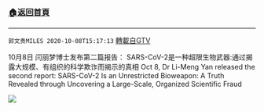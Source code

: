 ﻿###  [:house:返回首頁](https://github.com/ourhimalayas/txt)
---

`郭文贵MILES 2020-10-08T15:17:13` [轉載自GTV](https://gtv.org/web/#/UserInfo/5e596957357cc612d35a8044)

10月8日 闫丽梦博士发布第二篇报告：
SARS-CoV-2是一种超限生物武器:通过揭露大规模、有组织的科学欺诈而揭示的真相
Oct 8, Dr Li-Meng Yan released the second report: SARS-CoV-2 Is an Unrestricted Bioweapon: A Truth Revealed through Uncovering a Large-Scale, Organized Scientific Fraud

[![](https://filegroup.gtv.org/cdn-cgi/image/width=600/https://filegroup.gtv.org/group4/default/20201008/15/17/0/6183016e0021ff100972e9ab22ebb883)](https://filegroup.gtv.org/group4/default/20201008/15/17/0/0cea134f6ef9e6c8104b490d1519d22d.mp4)